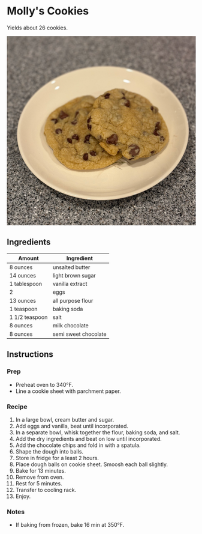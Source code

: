 # Molly's Cookies

Yields about 26 cookies.

<img src="images/chocolate-chip-cookies.png" alt="chocolate chip cookies"/>

## Ingredients

| Amount | Ingredient |
| ------ | ---------- |
| 8 ounces | unsalted butter |
| 14 ounces | light brown sugar |
| 1 tablespoon | vanilla extract |
| 2 | eggs |
| 13 ounces | all purpose flour |
| 1 teaspoon | baking soda |
| 1 1/2 teaspoon | salt |
| 8 ounces | milk chocolate |
| 8 ounces | semi sweet chocolate |

## Instructions

### Prep

- Preheat oven to 340°F.
- Line a cookie sheet with parchment paper.

### Recipe

1. In a large bowl, cream butter and sugar.
1. Add eggs and vanilla, beat until incorporated.
1. In a separate bowl, whisk together the flour, baking soda, and salt.
1. Add the dry ingredients and beat on low until incorporated.
1. Add the chocolate chips and fold in with a spatula.
1. Shape the dough into balls.
1. Store in fridge for a least 2 hours.
1. Place dough balls on cookie sheet. Smoosh each ball slightly.
1. Bake for 13 minutes.
1. Remove from oven.
1. Rest for 5 minutes.
1. Transfer to cooling rack.
1. Enjoy.

### Notes

- If baking from frozen, bake 16 min at 350°F.
